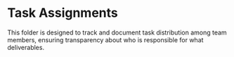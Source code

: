 # Task Assignments

This folder is designed to track and document task distribution among team members, ensuring transparency about who is responsible for what deliverables.